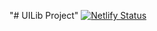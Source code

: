 "# UILib Project" [![Netlify Status](https://api.netlify.com/api/v1/badges/885e2a3f-fcdb-4d54-a6b8-3d7a27a49cac/deploy-status)](https://app.netlify.com/sites/shimmering-dieffenbachia-e6401d/deploys)
